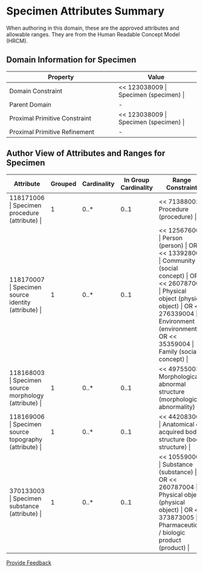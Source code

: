 # Specimen Attributes Summary

When authoring in this domain, these are the approved attributes and allowable ranges. They are from the Human Readable Concept Model (HRCM).

## Domain Information for Specimen

<table><thead><tr><th width="272.8975830078125">Property</th><th>Value</th></tr></thead><tbody><tr><td>Domain Constraint</td><td>&#x3C;&#x3C; 123038009 | Specimen (specimen) |</td></tr><tr><td>Parent Domain</td><td>-</td></tr><tr><td>Proximal Primitive Constraint</td><td>&#x3C;&#x3C; 123038009 | Specimen (specimen) |</td></tr><tr><td>Proximal Primitive Refinement</td><td>-</td></tr></tbody></table>

## Author View of Attributes and Ranges for Specimen

<table><thead><tr><th width="187.99310302734375">Attribute</th><th width="103.46612548828125">Grouped</th><th width="120.6007080078125">Cardinality</th><th width="132.3775634765625">In Group Cardinality</th><th>Range Constraint</th></tr></thead><tbody><tr><td>118171006 | Specimen procedure (attribute) |</td><td>1</td><td>0..*</td><td>0..1</td><td>&#x3C;&#x3C; 71388002 | Procedure (procedure) |</td></tr><tr><td>118170007 | Specimen source identity (attribute) |</td><td>1</td><td>0..*</td><td>0..1</td><td>&#x3C;&#x3C; 125676002 | Person (person) | OR &#x3C;&#x3C; 133928008 | Community (social concept) | OR &#x3C;&#x3C; 260787004 | Physical object (physical object) | OR &#x3C;&#x3C; 276339004 | Environment (environment) | OR &#x3C;&#x3C; 35359004 | Family (social concept) |</td></tr><tr><td>118168003 | Specimen source morphology (attribute) |</td><td>1</td><td>0..*</td><td>0..1</td><td>&#x3C;&#x3C; 49755003 | Morphologically abnormal structure (morphologic abnormality) |</td></tr><tr><td>118169006 | Specimen source topography (attribute) |</td><td>1</td><td>0..*</td><td>0..1</td><td>&#x3C;&#x3C; 442083009 | Anatomical or acquired body structure (body structure) |</td></tr><tr><td>370133003 | Specimen substance (attribute) |</td><td>1</td><td>0..*</td><td>0..1</td><td>&#x3C;&#x3C; 105590001 | Substance (substance) | OR &#x3C;&#x3C; 260787004 | Physical object (physical object) | OR &#x3C;&#x3C; 373873005 | Pharmaceutical / biologic product (product) |</td></tr></tbody></table>

<a href="https://docs.google.com/forms/d/e/1FAIpQLScTmbZIf0UEQwYDkY27EEWBkaiYkHSbR0_9DmFrMLXoQLyL7Q/viewform?usp=pp_url&#x26;entry.1767247133=SCT+Editorial+Guide&#x26;entry.670899847=Specimen%20Attributes%20Summary" class="button primary">Provide Feedback</a>
